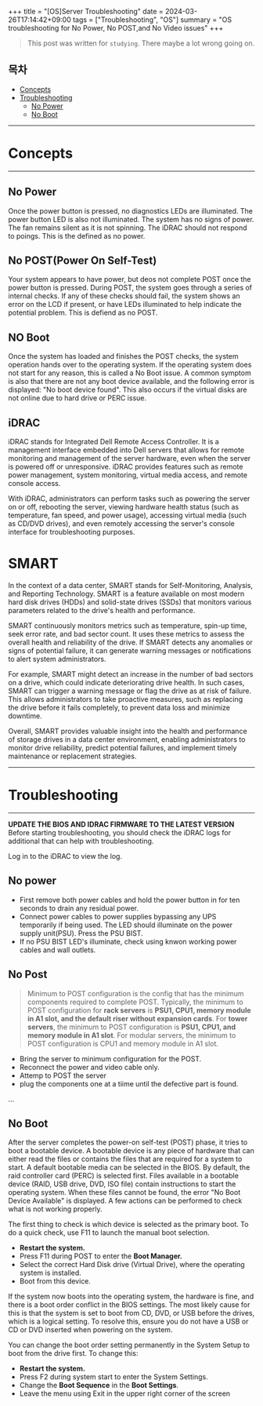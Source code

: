 +++
title = "[OS]Server Troubleshooting"
date = 2024-03-26T17:14:42+09:00
tags = ["Troubleshooting", "OS"]
summary = "OS troubleshooting for No Power, No POST,and No Video issues"
+++
> This post was written for `studying`. There maybe a lot wrong going on.

## 목차
* [Concepts](#concepts)
* [Troubleshooting](#troubleshooting)
  + [No Power](#no-power-1)
  + [No Boot](#no-boot-1)

---

# Concepts
---

## No Power

Once the power button is pressed, no diagnostics LEDs are illuminated. The power button LED is also not illuminated. The system has no signs of power. The fan remains silent as it is not spinning. The iDRAC should not respond to poings. This is the defined as no power.

## No POST(Power On Self-Test)

Your system appears to have power, but deos not complete POST once the power button is pressed. During POST, the system goes through a series of internal checks. If any of these checks should fail, the system shows an error on the LCD if present, or have LEDs illuminated to help indicate the potential problem. This is defiend as no POST.

## NO Boot

Once the system has loaded and finishes the POST checks, the system operation hands over to the operating system. If the operating system does not start for any reason, this is called a No Boot issue. A common symptom is also that there are not any boot device available, and the following error is displayed: "No boot device found". This also occurs if the virtual disks are not online due to hard drive or PERC issue.

## iDRAC
iDRAC stands for Integrated Dell Remote Access Controller. It is a management interface embedded into Dell servers that allows for remote monitoring and management of the server hardware, even when the server is powered off or unresponsive. iDRAC provides features such as remote power management, system monitoring, virtual media access, and remote console access.

With iDRAC, administrators can perform tasks such as powering the server on or off, rebooting the server, viewing hardware health status (such as temperature, fan speed, and power usage), accessing virtual media (such as CD/DVD drives), and even remotely accessing the server's console interface for troubleshooting purposes.

# SMART

In the context of a data center, SMART stands for Self-Monitoring, Analysis, and Reporting Technology. SMART is a feature available on most modern hard disk drives (HDDs) and solid-state drives (SSDs) that monitors various parameters related to the drive's health and performance.

SMART continuously monitors metrics such as temperature, spin-up time, seek error rate, and bad sector count. It uses these metrics to assess the overall health and reliability of the drive. If SMART detects any anomalies or signs of potential failure, it can generate warning messages or notifications to alert system administrators.

For example, SMART might detect an increase in the number of bad sectors on a drive, which could indicate deteriorating drive health. In such cases, SMART can trigger a warning message or flag the drive as at risk of failure. This allows administrators to take proactive measures, such as replacing the drive before it fails completely, to prevent data loss and minimize downtime.

Overall, SMART provides valuable insight into the health and performance of storage drives in a data center environment, enabling administrators to monitor drive reliability, predict potential failures, and implement timely maintenance or replacement strategies.

---

# Troubleshooting
---

**UPDATE THE BIOS AND IDRAC FIRMWARE TO THE LATEST VERSION**
Before starting troubleshooting, you should check the iDRAC logs for additional that can help with troubleshooting.

Log in to the iDRAC to view the log.


## No power

+ First remove both power cables and hold the power button in for ten seconds to drain any residual power.
+ Connect power cables to power supplies bypassing any UPS temporarily if being used. The LED should illuminate on the power supply unit(PSU). Press the PSU BIST.
+ If no PSU BIST LED's illuminate, check using knwon working power cables and wall outlets.

## No Post

> Minimum to POST configuration is the config that has the minimum components required to complete POST. Typically, the minimum to POST configuration for **rack servers** is **PSU1, CPU1, memory module in A1 slot, and the default riser without expansion cards**. For **tower servers**, the minimum to POST configuration is **PSU1, CPU1, and memory module in A1 slot**. For modular servers, the minimum to POST configuration is CPU1 and memory module in A1 slot.

+ Bring the server to minimum configuration for the POST.
+ Reconnect the power and video cable only.
+ Attemp to POST the server
 + plug the components one at a tiime until the defective part is found.

...

## No Boot

After the server completes the power-on self-test (POST) phase, it tries to boot a bootable device. A bootable device is any piece of hardware that can either read the files or contains the files that are required for a system to start. A default bootable media can be selected in the BIOS. By default, the raid controller card (PERC) is selected first. Files available in a bootable device (RAID, USB drive, DVD, ISO file) contain instructions to start the operating system. When these files cannot be found, the error "No Boot Device Available" is displayed.
A few actions can be performed to check what is not working properly.

The first thing to check is which device is selected as the primary boot. To do a quick check, use F11 to launch the manual boot selection.

+ **Restart the system.**
+ Press F11 during POST to enter the **Boot Manager.**
+ Select the correct Hard Disk drive (Virtual Drive), where the operating system is installed.
+ Boot from this device.

If the system now boots into the operating system, the hardware is fine, and there is a boot order conflict in the BIOS settings. The most likely cause for this is that the system is set to boot from CD, DVD, or USB before the drives, which is a logical setting. To resolve this, ensure you do not have a USB or CD or DVD inserted when powering on the system.

You can change the boot order setting permanently in the System Setup to boot from the drive first. To change this:

+ **Restart the system.**
+ Press F2 during system start to enter the System Settings.
+ Change the **Boot Sequence** in the **Boot Settings**.
+ Leave the menu using Exit in the upper right corner of the screen